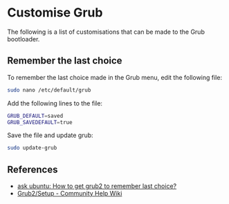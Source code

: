 # Customise Grub
The following is a list of customisations that can be made to the Grub bootloader.

## Remember the last choice
To remember the last choice made in the Grub menu, edit the following file:

```bash
sudo nano /etc/default/grub
```

Add the following lines to the file:

```bash
GRUB_DEFAULT=saved
GRUB_SAVEDEFAULT=true
```

Save the file and update grub:

```bash 
sudo update-grub
```

## References
- [ask ubuntu: How to get grub2 to remember last choice?](https://askubuntu.com/questions/148662/how-to-get-grub2-to-remember-last-choice)
- [Grub2/Setup - Community Help Wiki](https://help.ubuntu.com/community/Grub2/Setup)